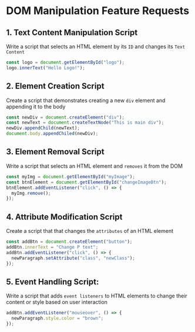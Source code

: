 # DOM Manipulation Feature Requests

## 1. Text Content Manipulation Script

Write a script that selects an HTML element by its `ID` and changes its `Text Content`

```javascript
const logo = document.getElementById("logo");
logo.innerText("Hello Logo!");
```

## 2. Element Creation Script

Create a script that demonstrates creating a new `div` element and appending it to the body

```javascript
const newDiv = document.createElement("div");
const newText = document.createTextNode("This is main div");
newDiv.appendChild(newText);
document.body.appendChiled(newDiv);
```

## 3. Element Removal Script

Write a script that selects an HTML element and `removes` it from the DOM

```javascript
const myImg = document.getElementById("myImage");
const btnElement = document.getElementById("changeImageBtn");
btnElement.addEventListener("click", () => {
  myImg.remove();
});
```

## 4. Attribute Modification Script

Create a script that that changes the `attributes` of an HTML element

```javascript
const addBtn = document.createElement("button");
addBtn.innerText = "Change P text";
addBtn.addEventListener("click", () => {
  newParagraph.setAttribute("class", "newClass");
});
```

## 5. Event Handling Script:

Write a script that adds `event listeners` to HTML elements to change their content or style based on user interaction

```javascript
addBtn.addEventListener("mouseover", () => {
  newParagraph.style.color = "brown";
});
```
